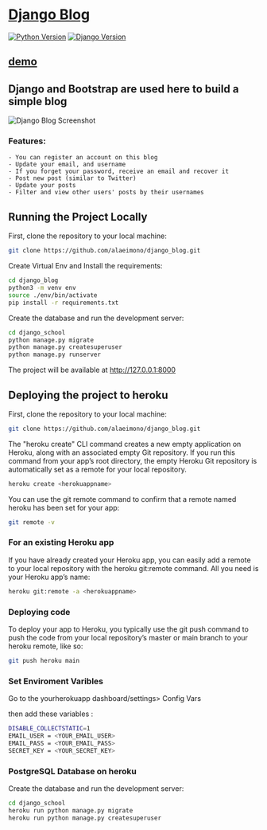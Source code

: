 
# [Django Blog](https://alaeimoblog.herokuapp.com/)

[![Python Version](https://img.shields.io/badge/python-3.6-brightgreen.svg)](https://python.org)
[![Django Version](https://img.shields.io/badge/django-3.2-brightgreen.svg)](https://djangoproject.com)
## [demo](https://alaeimoblog.herokuapp.com/)

## Django and Bootstrap are used here to build a simple blog
![Django Blog Screenshot](https://github.com/alaeimono/django_blog/blob/main/media/screenshot.png)

### Features:
    - You can register an account on this blog
    - Update your email, and username
    - If you forget your password, receive an email and recover it
    - Post new post (similar to Twitter)
    - Update your posts
    - Filter and view other users' posts by their usernames

## Running the Project Locally

First, clone the repository to your local machine:

```bash
git clone https://github.com/alaeimono/django_blog.git
```

Create Virtual Env and Install the requirements:

```bash
cd django_blog
python3 -m venv env
source ./env/bin/activate
pip install -r requirements.txt
```

Create the database and run the development server:

```bash
cd django_school
python manage.py migrate
python manage.py createsuperuser
python manage.py runserver
```

The project will be available at http://127.0.0.1:8000

## Deploying the project to heroku

First, clone the repository to your local machine:

```bash
git clone https://github.com/alaeimono/django_blog.git
```

The "heroku create" CLI command creates a new empty application on Heroku, along with an associated empty Git repository. If you run this command from your app’s root directory, the empty Heroku Git repository is automatically set as a remote for your local repository.

```bash
heroku create <herokuappname>
```
You can use the git remote command to confirm that a remote named heroku has been set for your app:

```bash
git remote -v
```
### For an existing Heroku app

If you have already created your Heroku app, you can easily add a remote to your local repository with the heroku git:remote command. All you need is your Heroku app’s name:

```bash
heroku git:remote -a <herokuappname>
```
### Deploying code
To deploy your app to Heroku, you typically use the git push command to push the code from your local repository’s master or main branch to your heroku remote, like so:

```bash
git push heroku main
```
### Set Enviroment Varibles 
Go to the yourherokuapp dashboard/settings> Config Vars

then add these variables :
```bash
DISABLE_COLLECTSTATIC=1
EMAIL_USER = <YOUR_EMAIL_USER>
EMAIL_PASS = <YOUR_EMAIL_PASS>
SECRET_KEY = <YOUR_SECRET_KEY>
```

### PostgreSQL Database on heroku 
Create the database and run the development server:

```bash
cd django_school
heroku run python manage.py migrate
heroku run python manage.py createsuperuser
```